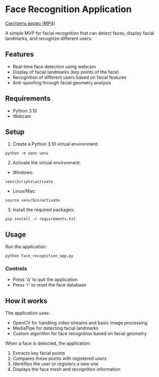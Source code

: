 # Face Recognition Application

[Смотреть видео (MP4)](demo.mp4)

A simple MVP for facial recognition that can detect faces, display facial landmarks, and recognize different users.

## Features

- Real-time face detection using webcam
- Display of facial landmarks (key points of the face)
- Recognition of different users based on facial features
- Anti-spoofing through facial geometry analysis

## Requirements

- Python 3.10
- Webcam

## Setup

1. Create a Python 3.10 virtual environment:

```
python -m venv venv
```

2. Activate the virtual environment:

- Windows:
```
venv\Scripts\activate
```

- Linux/Mac:
```
source venv/bin/activate
```

3. Install the required packages:

```
pip install -r requirements.txt
```

## Usage

Run the application:

```
python face_recognition_app.py
```

### Controls

- Press 'q' to quit the application
- Press 'r' to reset the face database

## How it works

The application uses:
- OpenCV for handling video streams and basic image processing
- MediaPipe for detecting facial landmarks
- Custom algorithm for face recognition based on facial geometry

When a face is detected, the application:
1. Extracts key facial points
2. Compares these points with registered users
3. Identifies the user or registers a new one
4. Displays the face mesh and recognition information 